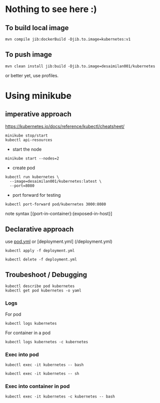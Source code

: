 # Nothing to see here :) 

## To build local image
```shell
mvn compile jib:dockerBuild -Djib.to.image=kubernetes:v1
```

## To push image
```shell
mvn clean install jib:build -Djib.to.image=desaimilan001/kubernetes
```

or better yet, use profiles.

# Using minikube

## imperative approach
https://kubernetes.io/docs/reference/kubectl/cheatsheet/
```shell
minikube stop/start
kubectl api-resources
```
* start the node
```shell
minikube start --nodes=2
```
* create pod
```shell
kubectl run kubernetes \        
  --image=desaimilan001/kubernetes:latest \
  --port=8080
```

* port forward for testing
```shell
kubectl port-forward pod/kubernetes 3000:8080
```
note
syntax [{port-in-container}:{exposed-in-host}]

## Declarative approach

use [pod.yml](/pod.yml) or [deployment.yml] (/deployment.yml)

```shell
kubectl apply -f deployment.yml
```
```shell
kubectl delete -f deployment.yml
```


## Troubeshoot / Debugging
```shell
kubectl describe pod kubernetes
kubectl get pod kubernetes -o yaml
```

### Logs
For pod
```shell
kubectl logs kubernetes
```
For container in a pod
```shell
kubectl logs kubernetes -c kubernetes
```

### Exec into pod

```shell
kubectl exec -it kubernetes -- bash
```


```shell
kubectl exec -it kubernetes -- sh
```

### Exec into container in pod

```shell
kubectl exec -it kubernetes -c kubernetes -- bash
```